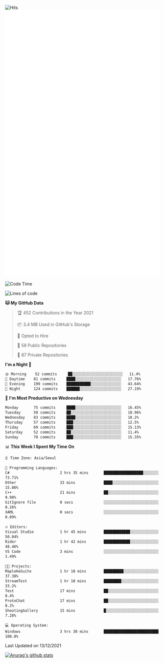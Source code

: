 ![Hits](https://hits.seeyoufarm.com/api/count/incr/badge.svg?url=https%3A%2F%2Fgithub.com%2Fkokose1234&count_bg=%2379C83D&title_bg=%23555555&icon=apple.svg&icon_color=%23E7E7E7&title=hits&edge_flat=false)
<br/>
![Metrics](https://github.com/kokose1234/kokose1234/blob/main/github-metrics.svg)

<!--START_SECTION:waka-->
![Code Time](http://img.shields.io/badge/Code%20Time-338%20hrs%2016%20mins-blue)

![Lines of code](https://img.shields.io/badge/From%20Hello%20World%20I%27ve%20Written-9%20Million%20lines%20of%20code-blue)

**🐱 My GitHub Data** 

> 🏆 452 Contributions in the Year 2021
 > 
> 📦 3.4 MB Used in GitHub's Storage 
 > 
> 💼 Opted to Hire
 > 
> 📜 58 Public Repositories 
 > 
> 🔑 87 Private Repositories  
 > 
**I'm a Night 🦉** 

```text
🌞 Morning    52 commits     ██░░░░░░░░░░░░░░░░░░░░░░░   11.4% 
🌆 Daytime    81 commits     ████░░░░░░░░░░░░░░░░░░░░░   17.76% 
🌃 Evening    199 commits    ███████████░░░░░░░░░░░░░░   43.64% 
🌙 Night      124 commits    ██████░░░░░░░░░░░░░░░░░░░   27.19%

```
📅 **I'm Most Productive on Wednesday** 

```text
Monday       75 commits     ████░░░░░░░░░░░░░░░░░░░░░   16.45% 
Tuesday      50 commits     ██░░░░░░░░░░░░░░░░░░░░░░░   10.96% 
Wednesday    83 commits     ████░░░░░░░░░░░░░░░░░░░░░   18.2% 
Thursday     57 commits     ███░░░░░░░░░░░░░░░░░░░░░░   12.5% 
Friday       69 commits     ███░░░░░░░░░░░░░░░░░░░░░░   15.13% 
Saturday     52 commits     ██░░░░░░░░░░░░░░░░░░░░░░░   11.4% 
Sunday       70 commits     ███░░░░░░░░░░░░░░░░░░░░░░   15.35%

```


📊 **This Week I Spent My Time On** 

```text
⌚︎ Time Zone: Asia/Seoul

💬 Programming Languages: 
C#                       2 hrs 35 mins       ██████████████████░░░░░░░   73.71% 
Other                    33 mins             ████░░░░░░░░░░░░░░░░░░░░░   15.86% 
C++                      21 mins             ██░░░░░░░░░░░░░░░░░░░░░░░   9.98% 
GitIgnore file           0 secs              ░░░░░░░░░░░░░░░░░░░░░░░░░   0.26% 
XAML                     0 secs              ░░░░░░░░░░░░░░░░░░░░░░░░░   0.09%

🔥 Editors: 
Visual Studio            1 hr 45 mins        ████████████░░░░░░░░░░░░░   50.04% 
Rider                    1 hr 42 mins        ████████████░░░░░░░░░░░░░   48.46% 
VS Code                  3 mins              ░░░░░░░░░░░░░░░░░░░░░░░░░   1.49%

🐱‍💻 Projects: 
MapleHaSuite             1 hr 18 mins        █████████░░░░░░░░░░░░░░░░   37.38% 
StreamTest               1 hr 10 mins        ████████░░░░░░░░░░░░░░░░░   33.2% 
Test                     17 mins             ██░░░░░░░░░░░░░░░░░░░░░░░   8.4% 
ProtoChat                17 mins             ██░░░░░░░░░░░░░░░░░░░░░░░   8.2% 
ShootingGallery          15 mins             █░░░░░░░░░░░░░░░░░░░░░░░░   7.28%

💻 Operating System: 
Windows                  3 hrs 30 mins       █████████████████████████   100.0%

```


 Last Updated on 13/12/2021
<!--END_SECTION:waka-->

[![Anurag's github stats](https://github-readme-stats.vercel.app/api?username=kokose1234&theme=dracula)](https://github.com/anuraghazra/github-readme-stats)



	
